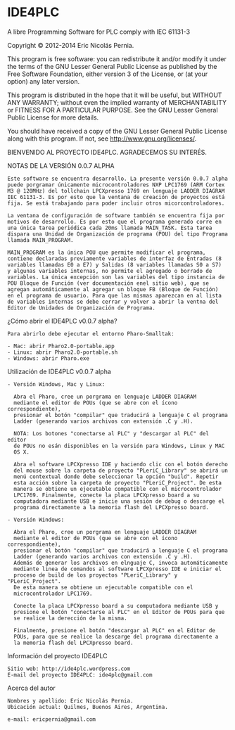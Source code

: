 IDE4PLC
=======

A libre Programming Software for PLC comply with IEC 61131-3




Copyright © 2012-2014 Eric Nicolás Pernia.

This program is free software: you can redistribute it and/or modify it under the terms of the GNU Lesser General Public License as published by the Free Software Foundation, either version 3 of the License, or (at your option) any later version.

This program is distributed in the hope that it will be useful, but WITHOUT ANY WARRANTY; without even the implied warranty of MERCHANTABILITY or FITNESS FOR A PARTICULAR PURPOSE.  See the GNU Lesser General Public License for more details.

You should have received a copy of the GNU Lesser General Public License along with this program.  If not, see <http://www.gnu.org/licenses/>.




BIENVENIDO AL PROYECTO IDE4PLC. AGRADECEMOS SU INTERÉS.



NOTAS DE LA VERSIÓN 0.0.7 ALPHA	
	
	Este software se encuentra desarrollo. La presente versión 0.0.7 alpha 
	puede porgramar únicamente microcontroladores NXP LPC1769 (ARM Cortex 
	M3 @ 120MHz) del tollchain LPCXpresso 1769 en lenguaje LADDER DIAGRAM
	IEC 61131-3. Es por esto que la ventana de creación de proyectos está 
	fija. Se está trabajando para poder incluir otros micorcontroladores.

	La ventana de configuración de software también se encuentra fija por 
	motivos de desarrollo. Es por esto que el programa generado corre en 
	una única tarea periódica cada 20ms llamada MAIN_TASK. Esta tarea 
	dispara una Unidad de Organización de programa (POU) del tipo Programa 
	llamada MAIN_PROGRAM.

	MAIN_PROGRAM es la única POU que permite modificar el programa, 
	contiene declaradas previamente variables de interfaz de Entradas (8 
	variables llamadas E0 a E7) y Salidas (8 variables llamadas S0 a S7) 
	y algunas variables internas, no permite el agregado o borrado de 
	variables. La única excepción son las variables del tipo instancia de
	POU Bloque de Función (ver documentación enel sitio web), que se 
	agregan automáticamente al agregar un bloque FB (Bloque de Función) 
	en el programa de usuario. Para que las mismas aparezcan en al lista 
	de variables internas se debe cerrar y volver a abrir la ventna del 
	Editor de Unidades de Organización de Programa.

	
¿Cómo abrir el IDE4PLC v0.0.7 alpha?

	Para abrirlo debe ejecutar el entorno Pharo-Smalltak:

	- Mac: abrir Pharo2.0-portable.app
	- Linux: abrir Pharo2.0-portable.sh
	- Windows: abrir Pharo.exe
	
Utilización de IDE4PLC v0.0.7 alpha

	- Versión Windows, Mac y Linux: 
	  
	  Abra el Pharo, cree un porgrama en lenguaje LADDER DIAGRAM 
	  mediante el editor de POUs (que se abre con el ícono correspondiente), 
	  presionar el botón "compilar" que traducirá a lenguaje C el programa 
	  Ladder (generando varios archivos con extensión .C y .H).
	  
	  NOTA: Los botones "conectarse al PLC" y "descargar al PLC" del editor
	  de POUs no esán disponibles en la versión para Windows, Linux y MAC 
	  OS X.
	  
	  Abra el software LPCXpresso IDE y haciendo clic con el botón derecho 
	  del mouse sobre la carpeta de proyecto "PLeriC_Library" se abrirá un 
	  menú contextual donde debe seleccionar la opción "build". Repetir 
	  esta acción sobre la carpeta de proyecto "PLeriC_Project". De esta 
	  manera se obtiene un ejecutable compatible con el microcontrolador 
	  LPC1769. Finalmente, conecte la placa LPCXpresso board a su 
	  computadora mediante USB e inicie una sesión de debug o descarge el 
	  programa directamente a la memoria flash del LPCXpresso board.
	  
	- Versión Windows:
	  
	  Abra el Pharo, cree un porgrama en lenguaje LADDER DIAGRAM 
	  mediante el editor de POUs (que se abre con el ícono correspondiente), 
	  presionar el botón "compilar" que traducirá a lenguaje C el programa 
	  Ladder (generando varios archivos con extensión .C y .H). 
	  Además de generar los archivos en elnguaje C, invoca automáticamente 
	  mediante linea de comandos al software LPCXpresso IDE e iniciar el 
	  proceso de build de los proyectos "PLeriC_Library" y "PLeriC_Project". 
	  De esta manera se obtiene un ejecutable compatible con el 
	  microcontrolador LPC1769. 
	  
	  Conecte la placa LPCXpresso board a su computadora mediante USB y 
	  presione el botón "conectarse al PLC" en el Editor de POUs para que 
	  se realice la derección de la misma.
	  
	  Finalmente, presione el botón "descargar al PLC" en el Editor de 
	  POUs, para que se realice la descarge del programa directamente a 
	  la memoria flash del LPCXpresso board.



Información del proyecto IDE4PLC

	Sitio web: http://ide4plc.wordpress.com
	E-mail del proyecto IDE4PLC: ide4plc@gmail.com

	
Acerca del autor
	
	Nombres y apellido: Eric Nicolás Pernia.
	Ubicación actual: Quilmes, Buenos Aires, Argentina.

	e-mail: ericpernia@gmail.com
	
	

